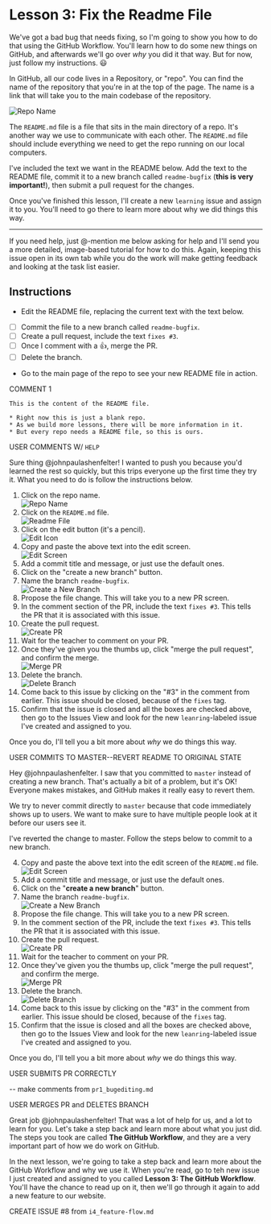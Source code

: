 # Lesson 3: Fix the Readme File

We've got a bad bug that needs fixing, so I'm going to show you how to do that using the GitHub Workflow. You'll learn how to do some new things on GitHub, and afterwards we'll go over _why_ you did it that way. But for now, just follow my instructions. :smiley:

In GitHub, all our code lives in a Repository, or "repo". You can find the name of the repository that you're in at the top of the page. The name is a link that will take you to the main codebase of the repository.

![Repo Name](https://raw.githubusercontent.com/1point618/codename-exemplar/master/img/repo-name.png)

The `README.md` file is a file that sits in the main directory of a repo. It's another way we use to communicate with each other. The `README.md` file should include everything we need to get the repo running on our local computers. 

I've included the text we want in the README below. Add the text to the README file, commit it to a new branch called `readme-bugfix` (**this is very important!**), then submit a pull request for the changes.

Once you've finished this lesson, I'll create a new `learning` issue and assign it to you. You'll need to go there to learn more about why we did things this way.

---
If you need help, just @-mention me below asking for help and I'll send you a more detailed, image-based tutorial for how to do this. Again, keeping this issue open in its own tab while you do the work will make getting feedback and looking at the task list easier.


## Instructions

- Edit the README file, replacing the current text with the text below.
- [ ] Commit the file to a new branch called `readme-bugfix`.
- [ ] Create a pull request, include the text `fixes #3`.
- [ ] Once I comment with a :+1:, merge the PR.
- [ ] Delete the branch.
- Go to the main page of the repo to see your new README file in action.


COMMENT 1

```
This is the content of the README file.

* Right now this is just a blank repo.
* As we build more lessons, there will be more information in it.
* But every repo needs a README file, so this is ours.
```


USER COMMENTS W/ `HELP`

Sure thing @johnpaulashenfelter! I wanted to push you because you'd learned the rest so quickly, but this trips everyone up the first time they try it. What you need to do is follow the instructions below.

1. Click on the repo name.  
  ![Repo Name](https://raw.githubusercontent.com/1point618/codename-exemplar/master/img/repo-name.png)
2. Click on the `README.md` file.  
  ![Readme File](https://raw.githubusercontent.com/1point618/codename-exemplar/master/img/readme-file.png)
3. Click on the edit button (it's a pencil).  
  ![Edit Icon](https://raw.githubusercontent.com/1point618/codename-exemplar/master/img/edit-icon.png)
4. Copy and paste the above text into the edit screen.  
  ![Edit Screen](https://raw.githubusercontent.com/1point618/codename-exemplar/master/img/edit-screen.png)
5. Add a commit title and message, or just use the default ones.
6. Click on the "create a new branch" button.
7. Name the branch `readme-bugfix`.  
  ![Create a New Branch](https://raw.githubusercontent.com/1point618/codename-exemplar/master/img/new-branch.png)
8. Propose the file change. This will take you to a new PR screen.
9. In the comment section of the PR, include the text `fixes #3`. This tells the PR that it is associated with this issue.
10. Create the pull request.  
  ![Create PR](https://raw.githubusercontent.com/1point618/codename-exemplar/master/img/create-pr.png)
11. Wait for the teacher to comment on your PR. 
12. Once they've given you the thumbs up, click "merge the pull request", and confirm the merge.  
  ![Merge PR](https://raw.githubusercontent.com/1point618/codename-exemplar/master/img/merge-pr.png)
13. Delete the branch.  
  ![Delete Branch](https://raw.githubusercontent.com/1point618/codename-exemplar/master/img/delete-branch.png)
14. Come back to this issue by clicking on the "#3" in the comment from earlier. This issue should be closed, because of the `fixes` tag.
15. Confirm that the issue is closed and all the boxes are checked above, then go to the Issues View and look for the new `leanring`-labeled issue I've created and assigned to you. 

Once you do, I'll tell you a bit more about _why_ we do things this way. 


USER COMMITS TO MASTER--REVERT README TO ORIGINAL STATE

Hey @johnpaulashenfelter. I saw that you committed to `master` instead of creating a new branch. That's actually a bit of a problem, but it's OK! Everyone makes mistakes, and GitHub makes it really easy to revert them.

We try to never commit directly to `master` because that code immediately shows up to users. We want to make sure to have multiple people look at it before our users see it.

I've reverted the change to master. Follow the steps below to commit to a new branch.

4. Copy and paste the above text into the edit screen of the `README.md` file.  
  ![Edit Screen](https://raw.githubusercontent.com/1point618/codename-exemplar/master/img/edit-screen.png)
5. Add a commit title and message, or just use the default ones.
6. Click on the "**create a new branch**" button.
7. Name the branch `readme-bugfix`.  
  ![Create a New Branch](https://raw.githubusercontent.com/1point618/codename-exemplar/master/img/new-branch.png)
8. Propose the file change. This will take you to a new PR screen.
9. In the comment section of the PR, include the text `fixes #3`. This tells the PR that it is associated with this issue.
10. Create the pull request.  
  ![Create PR](https://raw.githubusercontent.com/1point618/codename-exemplar/master/img/create-pr.png)
11. Wait for the teacher to comment on your PR. 
12. Once they've given you the thumbs up, click "merge the pull request", and confirm the merge.  
  ![Merge PR](https://raw.githubusercontent.com/1point618/codename-exemplar/master/img/merge-pr.png)
13. Delete the branch.  
  ![Delete Branch](https://raw.githubusercontent.com/1point618/codename-exemplar/master/img/delete-branch.png)
14. Come back to this issue by clicking on the "#3" in the comment from earlier. This issue should be closed, because of the `fixes` tag.
15. Confirm that the issue is closed and all the boxes are checked above, then go to the Issues View and look for the new `leanring`-labeled issue I've created and assigned to you. 

Once you do, I'll tell you a bit more about _why_ we do things this way.  



USER SUBMITS PR CORRECTLY

-- make comments from `pr1_bugediting.md`


USER MERGES PR and DELETES BRANCH

Great job @johnpaulashenfelter! That was a lot of help for us, and a lot to learn for you. Let's take a step back and learn more about what you just did. The steps you took are called **The GitHub Workflow**, and they are a very important part of how we do work on GitHub. 

In the next lesson, we're going to take a step back and learn more about the GitHub Workflow and why we use it. When you're read, go to teh new issue I just created and assigned to you called **Lesson 3: The GitHub Workflow**. You'll have the chance to read up on it, then we'll go through it again to add a new feature to our website.

CREATE ISSUE #8 from `i4_feature-flow.md`